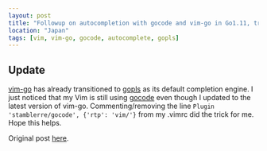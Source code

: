 ```yaml
---
layout: post
title: "Followup on autocompletion with gocode and vim-go in Go1.11, transition to gopls"
location: "Japan"
tags: [vim, vim-go, gocode, autocomplete, gopls]
---
```


## Update
[vim-go](https://github.com/fatih/vim-go) has already transitioned to [gopls](https://github.com/golang/tools/blob/master/gopls/doc/user.md) as its default completion engine. I just noticed that my Vim is still using [gocode](https://github.com/stamblerre/gocode) even though I updated to the latest version of vim-go. Commenting/removing the line `Plugin 'stamblerre/gocode', {'rtp': 'vim/'}` from my .vimrc did the trick for me. Hope this helps.

Original post [here](https://flowerinthenight.com/blog/2018/09/20/vimgo-go111-gocode).
